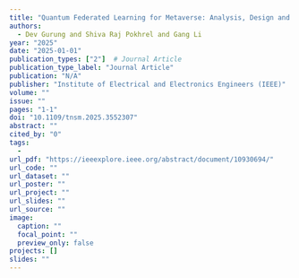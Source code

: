 ```yaml
---
title: "Quantum Federated Learning for Metaverse: Analysis, Design and Implementation"
authors:
  - Dev Gurung and Shiva Raj Pokhrel and Gang Li
year: "2025"
date: "2025-01-01"
publication_types: ["2"]  # Journal Article
publication_type_label: "Journal Article"
publication: "N/A"
publisher: "Institute of Electrical and Electronics Engineers (IEEE)"
volume: ""
issue: ""
pages: "1-1"
doi: "10.1109/tnsm.2025.3552307"
abstract: ""
cited_by: "0"
tags:
  - 
url_pdf: "https://ieeexplore.ieee.org/abstract/document/10930694/"
url_code: ""
url_dataset: ""
url_poster: ""
url_project: ""
url_slides: ""
url_source: ""
image:
  caption: ""
  focal_point: ""
  preview_only: false
projects: []
slides: ""
---
```

